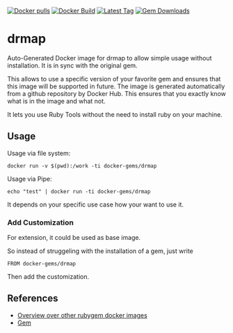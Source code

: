 [![Docker pulls](https://img.shields.io/docker/pulls/rubygem/drmap.svg)](https://hub.docker.com/r/rubygem/drmap/)
[![Docker Build](https://img.shields.io/docker/automated/rubygem/drmap.svg)](https://hub.docker.com/r/rubygem/drmap/)
[![Latest Tag](https://img.shields.io/github/tag/docker-rubygem/drmap.svg)](https://hub.docker.com/r/rubygem/drmap/)
[![Gem Downloads](https://img.shields.io/gem/dt/drmap.svg)](https://rubygems.org/gems/drmap/)
# drmap

Auto-Generated Docker image for drmap to allow simple usage without installation.
It is in sync with the original gem.

This allows to use a specific version of your favorite gem and ensures that this image will be supported in future.
The image is generated automatically from a github repository by Docker Hub.
This ensures that you exactly know what is in the image and what not.

It lets you use Ruby Tools without the need to install ruby on your machine.

## Usage

Usage via file system:

`docker run -v $(pwd):/work -ti docker-gems/drmap`

Usage via Pipe:

`echo "test" | docker run -ti docker-gems/drmap`

It depends on your specific use case how your want to use it.

### Add Customization

For extension, it could be used as base image.

So instead of struggeling with the installation of a gem, just write

`FROM docker-gems/drmap`

Then add the customization.

## References

 - [Overview over other rubygem docker images](https://github.com/thinkbot/docker-rubygem)
 - [Gem](https://rubygems.org/gems/drmap/)
